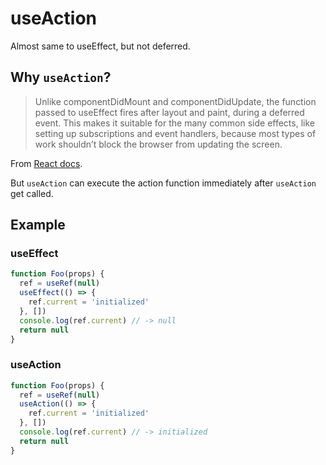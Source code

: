 # useAction

Almost same to useEffect, but not deferred.

## Why `useAction`?

> Unlike componentDidMount and componentDidUpdate, the function passed to useEffect fires after layout and paint, during a deferred event. This makes it suitable for the many common side effects, like setting up subscriptions and event handlers, because most types of work shouldn’t block the browser from updating the screen.

From [React docs](https://reactjs.org/docs/hooks-reference.html#timing-of-effects).

But `useAction` can execute the action function immediately after `useAction` get called.

## Example

### useEffect

```jsx
function Foo(props) {
  ref = useRef(null)
  useEffect(() => {
    ref.current = 'initialized'
  }, [])
  console.log(ref.current) // -> null
  return null
}
```

### useAction

```jsx
function Foo(props) {
  ref = useRef(null)
  useAction(() => {
    ref.current = 'initialized'
  }, [])
  console.log(ref.current) // -> initialized
  return null
}
```
